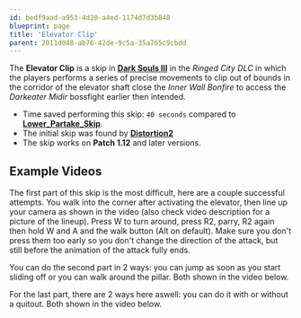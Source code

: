 ```yaml
---
id: bedf9aad-a953-4d20-a4ed-1174d7d3b848
blueprint: page
title: 'Elevator Clip'
parent: 2011d048-ab76-42de-9c5a-35a765c9cbdd
---
```

The **Elevator Clip** is a skip in **[Dark Souls III](/darksouls3)** in the _Ringed City DLC_ in which the players performs a series of precise movements to clip out of bounds in the corridor of the elevator shaft close the _Inner Wall Bonfire_ to access the _Darkeater Midir_ bossfight earlier then intended.

- Time saved performing this skip: `40 seconds` compared to **[Lower_Partake_Skip](/darksouls3/lower-partake-skip)**.
- The initial skip was found by **[Distortion2](//twitch.tv/distortion2)**
- The skip works on **Patch 1.12** and later versions.

## Example Videos

The first part of this skip is the most difficult, here are a couple successful attempts. You walk into the corner after activating the elevator, then line up your camera as shown in the video (also check video description for a picture of the lineup). Press W to turn around, press R2, parry, R2 again then hold W and A and the walk button (Alt on default). Make sure you don't press them too early so you don't change the direction of the attack, but still before the animation of the attack fully ends.

You can do the second part in 2 ways: you can jump as soon as you start sliding off or you can walk around the pillar. Both shown in the video below.

For the last part, there are 2 ways here aswell: you can do it with or without a quitout. Both shown in the video below.
